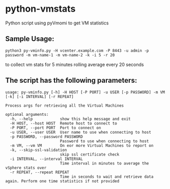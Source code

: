 python-vmstats
==============

Python script using pyVmomi to get VM statistics

## Sample Usage: 

`python3 py-vminfo.py -H vcenter.example.com -P 8443 -u admin -p password -m vm-name-1 -m vm-name-2 -k -i 5 -r 20`

to collect vm stats for 5 minutes rolling average every 20 seconds

## The script has the following parameters:

```
usage: py-vminfo.py [-h] -H HOST [-P PORT] -u USER [-p PASSWORD] -m VM [-k] [-i INTERVAL] [-r REPEAT]

Process args for retrieving all the Virtual Machines

optional arguments:
  -h, --help            show this help message and exit
  -H HOST, --host HOST  Remote host to connect to
  -P PORT, --port PORT  Port to connect on
  -u USER, --user USER  User name to use when connecting to host
  -p PASSWORD, --password PASSWORD
                        Password to use when connecting to host
  -m VM, --vm VM        On eor more Virtual Machines to report on
  -k, --skip-ssl-validation
                        skip ssl certificate check
  -i INTERVAL, --interval INTERVAL
                        Time interval in minutes to average the vSphere stats over
  -r REPEAT, --repeat REPEAT
                        Time in seconds to wait and retrieve data again. Perform one time statistics if not provided
```


